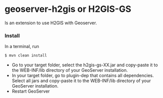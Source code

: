 # geoserver-h2gis or H2GIS-GS

Is an extension to use H2GIS with Geoserver.
 
### Install

In a terminal, run

```bash
$ mvn clean install
```

* Go to your target folder, select the h2gis-gs-XX.jar and copy-paste it to the WEB-INF/lib directory of your GeoServer installation.
* In your target folder, go to plugin-dep that contains all dependencies. Select all jars and copy-paste it to the WEB-INF/lib directory of your GeoServer installation.
* Restart GeoServer


